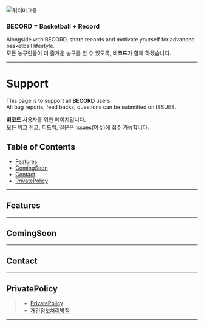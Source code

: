 ![워터마크용](https://user-images.githubusercontent.com/52590935/61990550-8fb64b00-b07d-11e9-97db-d59b6dcecef2.png)  

### **BECORD = Basketball + Record**  
Alongside with BECORD, share records and motivate yourself for advanced basketball lifestyle.  
모든 농구인들이 더 즐거운 농구를 할 수 있도록, **비코드**가 함께 하겠습니다.  

- - -

# **Support**  
This page is to support all **BECORD** users.  
All bug reports, feed backs, questions can be submitted on ISSUES.  

**비코드** 사용자를 위한 페이지입니다.  
모든 버그 신고, 피드백, 질문은 Issues(이슈)에 접수 가능합니다.  


## **Table of Contents**  
- [Features](###features) 
- [ComingSoon](###comingsoon)  
- [Contact](###contact)  
- [PrivatePolicy](###privatepolicy) 

- - - 
<a name="features"></a>
## **Features**  



- - - 

## **ComingSoon**  




- - - 

## **Contact**  




- - - 

## **PrivatePolicy**  
> - [PrivatePolicy](https://github.com/zero9712/BecordSupport/blob/master/BecordPrivacyPolicyUS)  
> - [개인정보처리방침](https://github.com/zero9712/BecordSupport/blob/master/BecordPrivacyPolicyKR)  

- - - 
